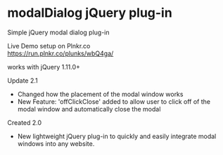 # modalDialog jQuery plug-in
Simple jQuery modal dialog plug-in

Live Demo setup on Plnkr.co   
https://run.plnkr.co/plunks/wbQ4ga/

works with jQuery 1.11.0+

Update 2.1
- Changed how the placement of the modal window works
- New Feature: 'offClickClose' added to allow user to click off of the modal window and automatically close the modal

Created 2.0
- New lightweight jQuery plug-in to quickly and easily integrate modal windows into any website.
